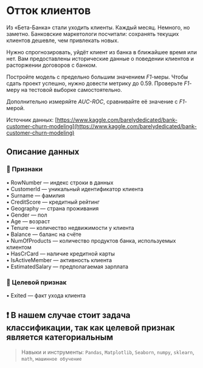 # Отток клиентов

Из «Бета-Банка» стали уходить клиенты. Каждый месяц. Немного, но заметно. Банковские маркетологи посчитали: сохранять текущих клиентов дешевле, чем привлекать новых.

Нужно спрогнозировать, уйдёт клиент из банка в ближайшее время или нет. Вам предоставлены исторические данные о поведении клиентов и расторжении договоров с банком.

Постройте модель с предельно большим значением *F1*-меры. Чтобы сдать проект успешно, нужно довести метрику до 0.59. Проверьте *F1*-меру на тестовой выборке самостоятельно.

Дополнительно измеряйте *AUC-ROC*, сравнивайте её значение с *F1*-мерой.

Источник данных: [https://www.kaggle.com/barelydedicated/bank-customer-churn-modeling](https://www.kaggle.com/barelydedicated/bank-customer-churn-modeling)

## Описание данных
### 🧩 Признаки
•	RowNumber — индекс строки в данных <br>
•	CustomerId — уникальный идентификатор клиента <br>
•	Surname — фамилия <br>
•	CreditScore — кредитный рейтинг <br>
•	Geography — страна проживания <br>
•	Gender — пол <br>
•	Age — возраст <br>
•	Tenure — количество недвижимости у клиента <br>
•	Balance — баланс на счёте <br>
•	NumOfProducts — количество продуктов банка, используемых клиентом <br>
•	HasCrCard — наличие кредитной карты <br>
•	IsActiveMember — активность клиента <br>
•	EstimatedSalary — предполагаемая зарплата <br>
### 🎯 Целевой признак
•	Exited — факт ухода клиента

❗️ __В нашем случае стоит задача классификации, так как целевой признак является категориальным__
---
> Навыки и инструменты:  `Pandas`, `Matplotlib`, `Seaborn`, `numpy`, `sklearn`, `math`, `машинное обучение`
